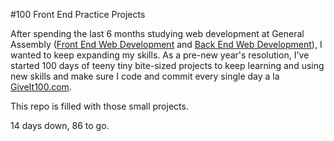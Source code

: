 #100 Front End Practice Projects

After spending the last 6 months studying web development at General Assembly ([Front End Web Development](https://generalassemb.ly/education/front-end-web-development/san-francisco) and [Back End Web Development](https://generalassemb.ly/education/back-end-web-development/san-francisco)), I wanted to keep expanding my skills. As a pre-new year's resolution, I've started 100 days of teeny tiny bite-sized projects to keep learning and using new skills and make sure I code and commit every single day a la [GiveIt100.com](https://giveit100.com/).

This repo is filled with those small projects.

14 days down, 86 to go.